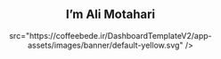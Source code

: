 <center><h2>I’m Ali Motahari </h2> src="https://coffeebede.ir/DashboardTemplateV2/app-assets/images/banner/default-yellow.svg" /></a>
